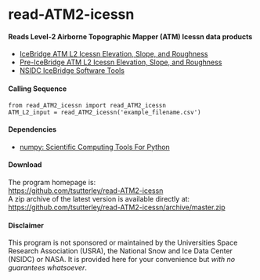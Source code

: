read-ATM2-icessn
================

#### Reads Level-2 Airborne Topographic Mapper (ATM) Icessn data products

- [IceBridge ATM L2 Icessn Elevation, Slope, and Roughness](https://nsidc.org/data/ilatm2/)
- [Pre-IceBridge ATM L2 Icessn Elevation, Slope, and Roughness](https://nsidc.org/data/blatm2/)
- [NSIDC IceBridge Software Tools](https://nsidc.org/data/icebridge/tools.html)

#### Calling Sequence
```
from read_ATM2_icessn import read_ATM2_icessn
ATM_L2_input = read_ATM2_icessn('example_filename.csv')
```

#### Dependencies
- [numpy: Scientific Computing Tools For Python](https://numpy.org)

#### Download
The program homepage is:  
https://github.com/tsutterley/read-ATM2-icessn  
A zip archive of the latest version is available directly at:  
https://github.com/tsutterley/read-ATM2-icessn/archive/master.zip  

#### Disclaimer
This program is not sponsored or maintained by the Universities Space Research Association (USRA), the National Snow and Ice Data Center (NSIDC) or NASA.  It is provided here for your convenience but _with no guarantees whatsoever_.
